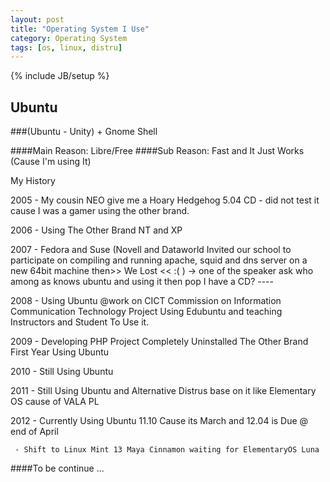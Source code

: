```yaml
---
layout: post
title: "Operating System I Use"
category: Operating System
tags: [os, linux, distru]
---
```

{% include JB/setup %}

## Ubuntu

###(Ubuntu - Unity) + Gnome Shell

####Main Reason: Libre/Free
####Sub Reason: Fast and It Just Works (Cause I'm using It)

My History

2005 - My cousin NEO give me a Hoary Hedgehog 5.04 CD - did not test it cause I was a gamer using the other brand.

2006 - Using The Other Brand NT and XP

2007 - Fedora and Suse (Novell and Dataworld Invited our school to participate on compiling and running apache, squid and dns server on a new 64bit machine then>> We Lost  << :( ) -> one of the speaker ask who among as knows ubuntu and using it then pop I have a CD? ----

2008 - Using Ubuntu @work on CICT Commission on Information Communication Technology Project Using Edubuntu and teaching Instructors and Student To Use it.

2009 - Developing PHP Project Completely Uninstalled The Other Brand First Year Using Ubuntu 

2010 - Still Using Ubuntu

2011 - Still Using Ubuntu and Alternative Distrus base on it like Elementary OS cause of VALA PL

2012 - Currently Using Ubuntu 11.10 Cause its March and 12.04 is Due @ end of April

	 - Shift to Linux Mint 13 Maya Cinnamon waiting for ElementaryOS Luna

####To be continue ...